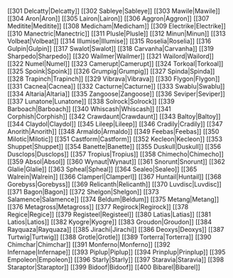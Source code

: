 [[301 Delcatty|Delcatty]]
[[302 Sableye|Sableye]]
[[303 Mawile|Mawile]]
[[304 Aron|Aron]]
[[305 Lairon|Lairon]]
[[306 Aggron|Aggron]]
[[307 Meditite|Meditite]]
[[308 Medicham|Medicham]]
[[309 Electrike|Electrike]]
[[310 Manectric|Manectric]]
[[311 Plusle|Plusle]]
[[312 Minun|Minun]]
[[313 Volbeat|Volbeat]]
[[314 Illumise|Illumise]]
[[315 Roselia|Roselia]]
[[316 Gulpin|Gulpin]]
[[317 Swalot|Swalot]]
[[318 Carvanha|Carvanha]]
[[319 Sharpedo|Sharpedo]]
[[320 Wailmer|Wailmer]]
[[321 Wailord|Wailord]]
[[322 Numel|Numel]]
[[323 Camerupt|Camerupt]]
[[324 Torkoal|Torkoal]]
[[325 Spoink|Spoink]]
[[326 Grumpig|Grumpig]]
[[327 Spinda|Spinda]]
[[328 Trapinch|Trapinch]]
[[329 Vibrava|Vibrava]]
[[330 Flygon|Flygon]]
[[331 Cacnea|Cacnea]]
[[332 Cacturne|Cacturne]]
[[333 Swablu|Swablu]]
[[334 Altaria|Altaria]]
[[335 Zangoose|Zangoose]]
[[336 Seviper|Seviper]]
[[337 Lunatone|Lunatone]]
[[338 Solrock|Solrock]]
[[339 Barboach|Barboach]]
[[340 Whiscash|Whiscash]]
[[341 Corphish|Corphish]]
[[342 Crawdaunt|Crawdaunt]]
[[343 Baltoy|Baltoy]]
[[344 Claydol|Claydol]]
[[345 Lileep|Lileep]]
[[346 Cradily|Cradily]]
[[347 Anorith|Anorith]]
[[348 Armaldo|Armaldo]]
[[349 Feebas|Feebas]]
[[350 Milotic|Milotic]]
[[351 Castform|Castform]]
[[352 Kecleon|Kecleon]]
[[353 Shuppet|Shuppet]]
[[354 Banette|Banette]]
[[355 Duskull|Duskull]]
[[356 Dusclops|Dusclops]]
[[357 Tropius|Tropius]]
[[358 Chimecho|Chimecho]]
[[359 Absol|Absol]]
[[360 Wynaut|Wynaut]]
[[361 Snorunt|Snorunt]]
[[362 Glalie|Glalie]]
[[363 Spheal|Spheal]]
[[364 Sealeo|Sealeo]]
[[365 Walrein|Walrein]]
[[366 Clamperl|Clamperl]]
[[367 Huntail|Huntail]]
[[368 Gorebyss|Gorebyss]]
[[369 Relicanth|Relicanth]]
[[370 Luvdisc|Luvdisc]]
[[371 Bagon|Bagon]]
[[372 Shelgon|Shelgon]]
[[373 Salamence|Salamence]]
[[374 Beldum|Beldum]]
[[375 Metang|Metang]]
[[376 Metagross|Metagross]]
[[377 Regirock|Regirock]]
[[378 Regice|Regice]]
[[379 Registeel|Registeel]]
[[380 Latias|Latias]]
[[381 Latios|Latios]]
[[382 Kyogre|Kyogre]]
[[383 Groudon|Groudon]]
[[384 Rayquaza|Rayquaza]]
[[385 Jirachi|Jirachi]]
[[386 Deoxys|Deoxys]]
[[387 Turtwig|Turtwig]]
[[388 Grotle|Grotle]]
[[389 Torterra|Torterra]]
[[390 Chimchar|Chimchar]]
[[391 Monferno|Monferno]]
[[392 Infernape|Infernape]]
[[393 Piplup|Piplup]]
[[394 Prinplup|Prinplup]]
[[395 Empoleon|Empoleon]]
[[396 Starly|Starly]]
[[397 Staravia|Staravia]]
[[398 Staraptor|Staraptor]]
[[399 Bidoof|Bidoof]]
[[400 Bibarel|Bibarel]]